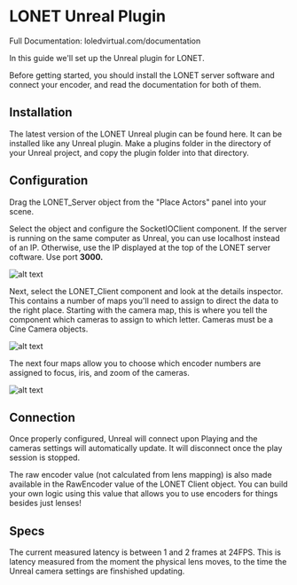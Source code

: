 
# LONET Unreal Plugin
Full Documentation: loledvirtual.com/documentation

In this guide we'll set up the Unreal plugin for LONET.

Before getting started, you should install the LONET server software and connect your encoder, and read the documentation for both of them.

## Installation

The latest version of the LONET Unreal plugin can be found here.
It can be installed like any Unreal plugin. Make a plugins folder in the directory of your Unreal project, and copy the plugin folder into that directory.

## Configuration

Drag the LONET_Server object from the "Place Actors" panel into your scene.

Select the object and configure the SocketIOClient component. If the server is running on the same computer as Unreal, you can use localhost instead of an IP. Otherwise, use the IP displayed at the top of the LONET server coftware.
Use port **3000.**

![alt text](../../img/lonetsocketio.png 'LONET')

Next, select the LONET_Client component and look at the details inspector. This contains a number of maps you'll need to assign to direct the data to the right place. 
Starting with the camera map, this is where you tell the component which cameras to assign to which letter.
Cameras must be a Cine Camera objects.

![alt text](../../img/cameras.png 'LONET')

The next four maps allow you to choose which encoder numbers are assigned to focus, iris, and zoom of the cameras.

![alt text](../../img/encodermap.png 'LONET')

## Connection

Once properly configured, Unreal will connect upon Playing and the cameras settings will automatically update. It will disconnect once the play session is stopped.

The raw encoder value (not calculated from lens mapping) is also made available in the RawEncoder value of the LONET Client object. You can build your own logic using this value that allows you to use encoders for things besides just lenses!

## Specs

The current measured latency is between 1 and 2 frames at 24FPS. This is latency measured from the moment the physical lens moves, to the time the Unreal camera settings are finshished updating.
